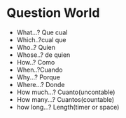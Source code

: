 
# Question World
- What...? Que cual
- Which..?cual que 
- Who..? Quien
- Whose..? de quien
- How..? Como
- When..?Cuando
- Why...? Porque
- Where...? Donde
- How much...? Cuanto(uncontable)
- How many...? Cuantos(countable)
- how long...? Length(timer or space)